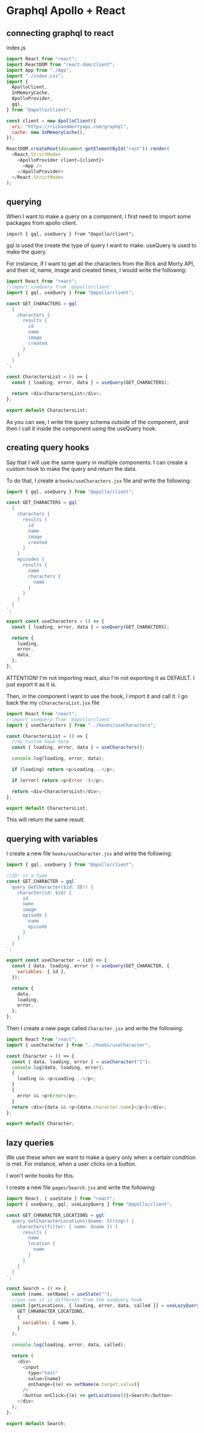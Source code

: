 # Graphql Apollo + React

## connecting graphql to react

index.js

```js
import React from "react";
import ReactDOM from "react-dom/client";
import App from "./App";
import "./index.css";
import {
  ApolloClient,
  InMemoryCache,
  ApolloProvider,
  gql,
} from "@apollo/client";

const client = new ApolloClient({
  uri: "https://rickandmortyapi.com/graphql",
  cache: new InMemoryCache(),
});

ReactDOM.createRoot(document.getElementById("root")).render(
  <React.StrictMode>
    <ApolloProvider client={client}>
      <App />
    </ApolloProvider>
  </React.StrictMode>
);
```

## querying

When I want to make a query on a component, I first need to import some packages from apollo client.

`import { gql, useQuery } from "@apollo/client";`

gql is used the create the type of query I want to make. useQuery is used to make the query.

For instance, if I want to get all the characters from the Rick and Morty API, and their id, name, image and created times, I would write the following:

```js
import React from "react";
//import useQuery from '@apollo/client'
import { gql, useQuery } from "@apollo/client";

const GET_CHARACTERS = gql`
  {
    characters {
      results {
        id
        name
        image
        created
      }
    }
  }
`;

const CharactersList = () => {
  const { loading, error, data } = useQuery(GET_CHARACTERS);

  return <div>CharactersList</div>;
};

export default CharactersList;
```

As you can see, I write the query schema outside of the component, and then I call it inside the component using the useQuery hook.

## creating query hooks

Say that I will use the same query in multiple components. I can create a custom hook to make the query and return the data.

To do that, I create a `hooks/useCharacters.jsx` file and write the following:

```js
import { gql, useQuery } from "@apollo/client";

const GET_CHARACTERS = gql`
  {
    characters {
      results {
        id
        name
        image
        created
      }
    }
    episodes {
      results {
        name
        characters {
          name
        }
      }
    }
  }
`;

export const useCharacters = () => {
  const { loading, error, data } = useQuery(GET_CHARACTERS);

  return {
    loading,
    error,
    data,
  };
};
```

ATTENTION! I'm not importing react, also I'm not exporting it as DEFAULT. I just export it as it is.

Then, in the component I want to use the hook, I import it and call it. I go back the my `cCharactersList.jsx` file

```js
import React from "react";
//import useQuery from '@apollo/client'
import { useCharacters } from "../hooks/useCharacters";

const CharactersList = () => {
  //my custom hook here
  const { loading, error, data } = useCharacters();

  console.log(loading, error, data);

  if (loading) return <p>Loading...</p>;

  if (error) return <p>Error :(</p>;

  return <div>CharactersList</div>;
};

export default CharactersList;
```

This will return the same result.

## querying with variables

I create a new file `hooks/useCharacter.jsx` and write the following:

```js
import { gql, useQuery } from "@apollo/client";

//ID! is a type
const GET_CHARACTER = gql`
  query GetCharacter($id: ID!) {
    character(id: $id) {
      id
      name
      image
      episode {
        name
        episode
      }
    }
  }
`;

export const useCharacter = (id) => {
  const { data, loading, error } = useQuery(GET_CHARACTER, {
    variables: { id },
  });

  return {
    data,
    loading,
    error,
  };
};
```

Then I create a new page called `Character.jsx` and write the following:

```js
import React from "react";
import { useCharacter } from "../hooks/useCharacter";

const Character = () => {
  const { data, loading, error } = useCharacter("1");
  console.log(data, loading, error);
  {
    loading && <p>Loading...</p>;
  }
  {
    error && <p>Error</p>;
  }
  return <div>{data && <p>{data.character.name}</p>}</div>;
};

export default Character;
```

## lazy queries

We use these when we want to make a query only when a certain condition is met. For instance, when a user clicks on a button.

I won't write hooks for this.

I create a new file `pages/Search.jsx` and write the following:

```js
import React, { useState } from "react";
import { useQuery, gql, useLazyQuery } from "@apollo/client";

const GET_CHRARACTER_LOCATIONS = gql`
  query GetCharacterLocations($name: String!) {
    characters(filter: { name: $name }) {
      results {
        name
        location {
          name
        }
      }
    }
  }
`;

const Search = () => {
  const [name, setName] = useState("");
  //you see it is different from the useQuery hook
  const [getLocations, { loading, error, data, called }] = useLazyQuery(
    GET_CHRARACTER_LOCATIONS,
    {
      variables: { name },
    }
  );

  console.log(loading, error, data, called);

  return (
    <div>
      <input
        type="text"
        value={name}
        onChange={(e) => setName(e.target.value)}
      />
      <button onClick={(e) => getLocations()}>Search</button>
    </div>
  );
};

export default Search;
```

